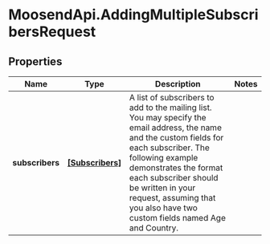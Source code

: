# MoosendApi.AddingMultipleSubscribersRequest

## Properties
Name | Type | Description | Notes
------------ | ------------- | ------------- | -------------
**subscribers** | [**[Subscribers]**](Subscribers.md) | A list of subscribers to add to the mailing list. You may specify the email address, the name and the custom fields for each subscriber. The following example demonstrates the format each subscriber should be written in your request, assuming that you also have two custom fields named Age and Country. | 


